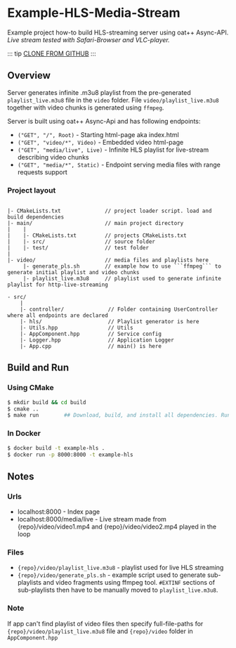 # Example-HLS-Media-Stream <seo/>

Example project how-to build HLS-streaming server using oat++ Async-API.
*Live stream tested with Safari-Browser and VLC-player.*

::: tip
[CLONE FROM GITHUB](https://github.com/oatpp/example-hls-media-stream)
:::

## Overview

Server generates infinite .m3u8 playlist from the pre-generated
```playlist_live.m3u8``` file in the ```video``` folder.
File ```video/playlist_live.m3u8``` together with video chunks is generated using ```ffmpeg```.

Server is built using oat++ Async-Api and has following endpoints:

- ```("GET", "/", Root)``` - Starting html-page aka index.html
- ```("GET", "video/*", Video)``` - Embedded video html-page
- ```("GET", "media/live", Live)``` - Infinite HLS playlist for live-stream describing video chunks
- ```("GET", "media/*", Static)``` - Endpoint serving media files with range requests support

### Project layout

```

|- CMakeLists.txt              // project loader script. load and build dependencies
|- main/                       // main project directory
|    |
|    |- CMakeLists.txt         // projects CMakeLists.txt
|    |- src/                   // source folder
|    |- test/                  // test folder
|
|- video/                      // media files and playlists here
     |- generate_pls.sh        // example how to use ```ffmpeg``` to generate initial playlist and video chunks
     |- playlist_live.m3u8     // playlist used to generate infinite playlist for http-live-streaming

```
```
- src/
    |
    |- controller/              // Folder containing UserController where all endpoints are declared
    |- hls/                     // Playlist generator is here
    |- Utils.hpp                // Utils
    |- AppComponent.hpp         // Service config
    |- Logger.hpp               // Application Logger
    |- App.cpp                  // main() is here

```


## Build and Run

### Using CMake

```bash
$ mkdir build && cd build
$ cmake ..
$ make run        ## Download, build, and install all dependencies. Run project

```

### In Docker

```bash
$ docker build -t example-hls .
$ docker run -p 8000:8000 -t example-hls
```


## Notes

### Urls
- localhost:8000 - Index page
- localhost:8000/media/live - Live stream made from {repo}/video/video1.mp4 and {repo}/video/video2.mp4 played in the loop

### Files
- `{repo}/video/playlist_live.m3u8` - playlist used for live HLS streaming
- `{repo}/video/generate_pls.sh` - example script used to generate sub-playlists and video fragments using ffmpeg tool. `#EXTINF` sections of sub-playlists then have to be manually moved to `playlist_live.m3u8`.

### Note
If app can't find playlist of video files then specify full-file-paths for `{repo}/video/playlist_live.m3u8` file and `{repo}/video` folder in `AppComponent.hpp`

